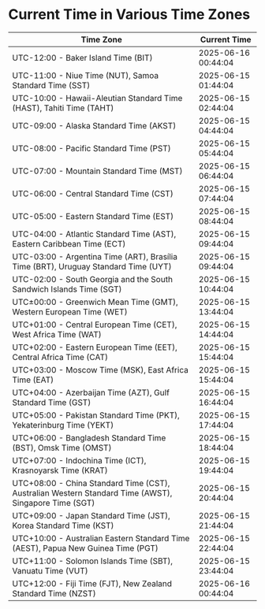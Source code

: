 # Current Time in Various Time Zones

| Time Zone | Current Time |
|-----------|--------------|
| UTC-12:00 - Baker Island Time (BIT) | 2025-06-16 00:44:04 |
| UTC-11:00 - Niue Time (NUT), Samoa Standard Time (SST) | 2025-06-15 01:44:04 |
| UTC-10:00 - Hawaii-Aleutian Standard Time (HAST), Tahiti Time (TAHT) | 2025-06-15 02:44:04 |
| UTC-09:00 - Alaska Standard Time (AKST) | 2025-06-15 04:44:04 |
| UTC-08:00 - Pacific Standard Time (PST) | 2025-06-15 05:44:04 |
| UTC-07:00 - Mountain Standard Time (MST) | 2025-06-15 06:44:04 |
| UTC-06:00 - Central Standard Time (CST) | 2025-06-15 07:44:04 |
| UTC-05:00 - Eastern Standard Time (EST) | 2025-06-15 08:44:04 |
| UTC-04:00 - Atlantic Standard Time (AST), Eastern Caribbean Time (ECT) | 2025-06-15 09:44:04 |
| UTC-03:00 - Argentina Time (ART), Brasília Time (BRT), Uruguay Standard Time (UYT) | 2025-06-15 09:44:04 |
| UTC-02:00 - South Georgia and the South Sandwich Islands Time (SGT) | 2025-06-15 10:44:04 |
| UTC±00:00 - Greenwich Mean Time (GMT), Western European Time (WET) | 2025-06-15 13:44:04 |
| UTC+01:00 - Central European Time (CET), West Africa Time (WAT) | 2025-06-15 14:44:04 |
| UTC+02:00 - Eastern European Time (EET), Central Africa Time (CAT) | 2025-06-15 15:44:04 |
| UTC+03:00 - Moscow Time (MSK), East Africa Time (EAT) | 2025-06-15 15:44:04 |
| UTC+04:00 - Azerbaijan Time (AZT), Gulf Standard Time (GST) | 2025-06-15 16:44:04 |
| UTC+05:00 - Pakistan Standard Time (PKT), Yekaterinburg Time (YEKT) | 2025-06-15 17:44:04 |
| UTC+06:00 - Bangladesh Standard Time (BST), Omsk Time (OMST) | 2025-06-15 18:44:04 |
| UTC+07:00 - Indochina Time (ICT), Krasnoyarsk Time (KRAT) | 2025-06-15 19:44:04 |
| UTC+08:00 - China Standard Time (CST), Australian Western Standard Time (AWST), Singapore Time (SGT) | 2025-06-15 20:44:04 |
| UTC+09:00 - Japan Standard Time (JST), Korea Standard Time (KST) | 2025-06-15 21:44:04 |
| UTC+10:00 - Australian Eastern Standard Time (AEST), Papua New Guinea Time (PGT) | 2025-06-15 22:44:04 |
| UTC+11:00 - Solomon Islands Time (SBT), Vanuatu Time (VUT) | 2025-06-15 23:44:04 |
| UTC+12:00 - Fiji Time (FJT), New Zealand Standard Time (NZST) | 2025-06-16 00:44:04 |
